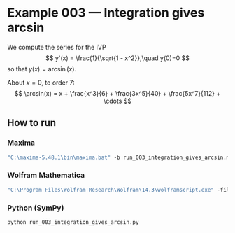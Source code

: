 # Example 003 — Integration gives arcsin

We compute the series for the IVP
$$
y'(x) = \frac{1}{\sqrt{1 - x^2}},\quad y(0)=0
$$
so that $y(x) = \arcsin(x)$.

About $x=0$, to order 7:
$$
\arcsin(x) = x + \frac{x^3}{6} + \frac{3x^5}{40} + \frac{5x^7}{112} + \cdots
$$

## How to run

### Maxima
```bat
"C:\maxima-5.48.1\bin\maxima.bat" -b run_003_integration_gives_arcsin.mac
````

### Wolfram Mathematica

```bat
"C:\Program Files\Wolfram Research\Wolfram\14.3\wolframscript.exe" -file run_003_integration_gives_arcsin.wl
```

### Python (SymPy)

```bat
python run_003_integration_gives_arcsin.py
```
